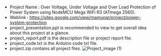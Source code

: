 - Project Name  : Over Voltage, Under Voltage and Over Load Protection of Power System using NodeMCU Mega WiFi R3 (ATmega 2560).
- Weblink       : https://sites.google.com/view/mamunar/project/power-system-protection
- project_presentation.ppt is recommended to view to get overall idea about this project at a glance.
- project_report.pdf is the description file or project report file.
- project_code.txt is the Arduino code txt file.
- project.zip contains all project files.
![Project_image (1)](https://github.com/user-attachments/assets/1d8a62b3-d674-459f-83fe-c9a909482aea)
